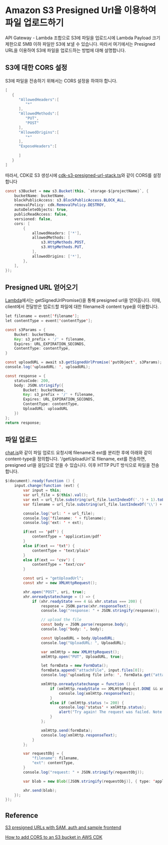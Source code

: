 # Amazon S3 Presigned Url을 이용하여 파일 업로드하기

API Gateway - Lambda 조합으로 S3에 파일을 업로드시에 Lambda Payload 크기 제한으로 5MB 이하 파일만 S3에 보낼 수 있습니다. 따라서 여기에서는 Presigned URL을 이용하여 S3에 파일을 업로드하는 방법에 대해 설명합니다.

## S3에 대한 CORS 설정

S3에 파일을 전송하기 위해서는 CORS 설정을 하여야 합니다.

```java
[
   {
      "AllowedHeaders":[
         "*"
      ],
      "AllowedMethods":[
         "PUT",
         "POST"
      ],
      "AllowedOrigins":[
         "*"
      ],
      "ExposeHeaders":[
         
      ]
   }
]
```

따라서, CDK로 S3 생성시에 [cdk-s3-presigned-url-stack.ts](./cdk-s3-presigned-url-stack.ts)와 같이 CORS를 설정합니다

```java
const s3Bucket = new s3.Bucket(this, `storage-${projectName}`, {
    bucketName: bucketName,
    blockPublicAccess: s3.BlockPublicAccess.BLOCK_ALL,
    removalPolicy: cdk.RemovalPolicy.DESTROY,
    autoDeleteObjects: true,
    publicReadAccess: false,
    versioned: false,
    cors: [
        {
            allowedHeaders: ['*'],
            allowedMethods: [
                s3.HttpMethods.POST,
                s3.HttpMethods.PUT,
            ],
            allowedOrigins: ['*'],
        },
    ],
});
```

## Presigned URL 얻어오기

[Lambda](./lambda-get-upload-url/index.js)에서는 getSignedUrlPromise()을 통해 presigned url을 얻어옵니다. 이때, client에서 전달받은 업로드할 파일에 대한 filename과 content type을 이용합니다.

```java
let filename = event['filename'];
let contentType = event['contentType'];

const s3Params = {
    Bucket: bucketName,
    Key: s3_prefix + '/' + filename,
    Expires: URL_EXPIRATION_SECONDS,
    ContentType: contentType,
}

const uploadURL = await s3.getSignedUrlPromise('putObject', s3Params);
console.log('uploadURL: ', uploadURL);

const response = {
    statusCode: 200,
    body: JSON.stringify({
        Bucket: bucketName,
        Key: s3_prefix + '/' + filename,
        Expires: URL_EXPIRATION_SECONDS,
        ContentType: contentType,
        UploadURL: uploadURL
    })
};
return response;
```

## 파일 업로드

[chat.js](./html/chat.js)와 같이 파일 업로드 요청시에 filename과 ext를 분리한 후에 아래와 같이 content-type을 정의합니다. '/getUploadUrl'로 filename, ext를 전송하면, presigned url을 응답으로 얻을 수 있습니다. 이후 HTTP PUT 방식으로 파일을 전송합니다. 

```java
$(document).ready(function () {
    input.change(function (evt) {
        var input = this;
        var url_file = $(this).val();
        var ext = url_file.substring(url_file.lastIndexOf('.') + 1).toLowerCase();
        var filename = url_file.substring(url_file.lastIndexOf('\\') + 1).toLowerCase();

        console.log('url: ' + url_file);
        console.log('filename: ' + filename);
        console.log('ext: ' + ext);

        if(ext == 'pdf') {
            contentType = 'application/pdf'           
        }
        else if(ext == 'txt') {
            contentType = 'text/plain'
        }
        else if(ext == 'csv') {
            contentType = 'text/csv'
        }

        const uri = "getUploadUrl";
        const xhr = new XMLHttpRequest();

        xhr.open("POST", uri, true);
        xhr.onreadystatechange = () => {
            if (xhr.readyState === 4 && xhr.status === 200) {
                response = JSON.parse(xhr.responseText);
                console.log("response: " + JSON.stringify(response));

                // upload the file
                const body = JSON.parse(response.body);
                console.log('body: ', body);

                const UploadURL = body.UploadURL;
                console.log("UploadURL: ", UploadURL);

                var xmlHttp = new XMLHttpRequest();
                xmlHttp.open("PUT", UploadURL, true);

                let formData = new FormData();
                formData.append("attachFile", input.files[0]);
                console.log('uploading file info: ', formData.get("attachFile"));

                xmlHttp.onreadystatechange = function () {
                    if (xmlHttp.readyState == XMLHttpRequest.DONE && xmlHttp.status == 200) {
                        console.log(xmlHttp.responseText);
                    }
                    else if (xmlHttp.status != 200) {
                        console.log('status' + xmlHttp.status);
                        alert("Try again! The request was failed. Note the size of file should be less than 5MB");
                    }
                };

                xmlHttp.send(formData);
                console.log(xmlHttp.responseText);
            }
        };

        var requestObj = {
            "filename": filename,
            "ext": contentType,
        }
        console.log("request: " + JSON.stringify(requestObj));

        var blob = new Blob([JSON.stringify(requestObj)], { type: 'application/json' });

        xhr.send(blob);
    });
});
```


## Reference 

[S3 presigned URLs with SAM, auth and sample frontend](https://github.com/aws-samples/amazon-s3-presigned-urls-aws-sam/tree/master)

[How to add CORS to an S3 bucket in AWS CDK](https://bobbyhadz.com/blog/add-cors-s3-bucket-aws-cdk)
